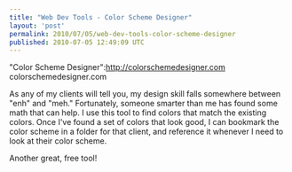 ```yaml
---
title: "Web Dev Tools - Color Scheme Designer"
layout: 'post'
permalink: 2010/07/05/web-dev-tools-color-scheme-designer
published: 2010-07-05 12:49:09 UTC
---
```

&quot;Color Scheme Designer&quot;:http://colorschemedesigner.com
colorschemedesigner.com

As any of my clients will tell you, my design skill falls somewhere between &quot;enh&quot; and &quot;meh.&quot; Fortunately, someone smarter than me has found some math that can help. I use this tool to find colors that match the existing colors. Once I've found a set of colors that look good, I can bookmark the color scheme in a folder for that client, and reference it whenever I need to look at their color scheme.

Another great, free tool!
